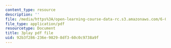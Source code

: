 ```yaml
---
content_type: resource
description: ''
file: /media/https%3A/open-learning-course-data-rc.s3.amazonaws.com/6-042j-mathematics-for-computer-science-spring-2015/92b3f286236e98298df360c0c9738a9f_i5AWE-OoOsY.pdf
file_type: application/pdf
resourcetype: Document
title: 3play pdf file
uid: 92b3f286-236e-9829-8df3-60c0c9738a9f
---
```


